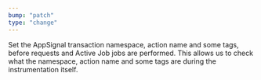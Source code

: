 ```yaml
---
bump: "patch"
type: "change"
---
```


Set the AppSignal transaction namespace, action name and some tags, before requests and Active Job jobs are performed. This allows us to check what the namespace, action name and some tags are during the instrumentation itself.
